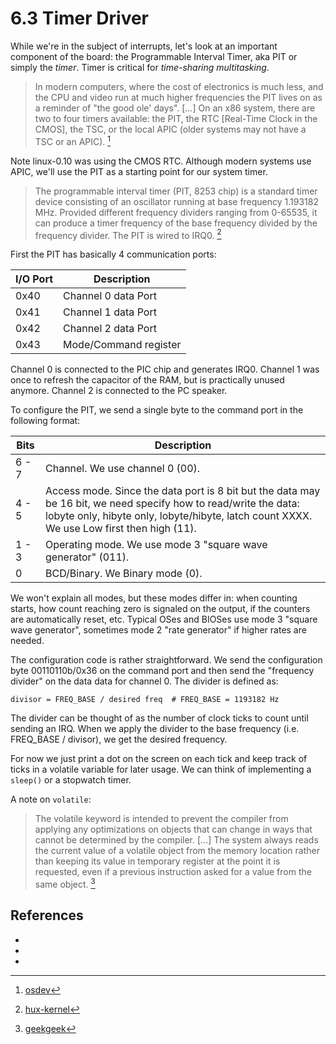 # 6.3 Timer Driver

While we're in the subject of interrupts, let's look at an important component
of the board: the Programmable Interval Timer, aka PIT or simply the *timer*.
Timer is critical for *time-sharing multitasking*.

> In modern computers, where the cost of electronics is much less, and the CPU
> and video run at much higher frequencies the PIT lives on as a reminder of
> "the good ole' days". […] On an x86 system, there are two to four timers
> available: the PIT, the RTC [Real-Time Clock in the CMOS], the TSC, or the
> local APIC (older systems may not have a TSC or an APIC). [^osdev]

Note linux-0.10 was using the CMOS RTC. Although modern systems use APIC, we'll
use the PIT as a starting point for our system timer.

> The programmable interval timer (PIT, 8253 chip) is a standard timer device
> consisting of an oscillator running at base frequency 1.193182 MHz. Provided
> different frequency dividers ranging from 0-65535, it can produce a timer
> frequency of the base frequency divided by the frequency divider. The PIT is
> wired to IRQ0. [^hux-kernel]

First the PIT has basically 4 communication ports:

| I/O Port | Description          |
|----------|----------------------|
|  0x40    | Channel 0 data Port  |
|  0x41    | Channel 1 data Port  |
|  0x42    | Channel 2 data Port  |
|  0x43    | Mode/Command register|

Channel 0 is connected to the PIC chip and generates IRQ0. Channel 1 was once
to refresh the capacitor of the RAM, but is practically unused anymore. Channel
2 is connected to the PC speaker.

To configure the PIT, we send a single byte to the command port in the
following format:

| Bits  | Description                                                                                                                                                                                                   |
|-------|---------------------------------------------------------------------------------------------------------------------------------------------------------------------------------------------------------------|
| 6 - 7 | Channel. We use channel 0 (00).                                                                                                                                                                               |
| 4 - 5 | Access mode. Since the data port is 8 bit but the data may be 16 bit, we need specify how to read/write the data: lobyte only, hibyte only, lobyte/hibyte, latch count XXXX. We use Low first then high (11). |
| 1 - 3 | Operating mode. We use mode 3 "square wave generator" (011).                                                                                                                                                  |
| 0     | BCD/Binary. We Binary mode (0).                                                                                                                                                                               |

We won't explain all modes, but these modes differ in: when counting starts,
how count reaching zero is signaled on the output, if the counters are
automatically reset, etc. Typical OSes and BIOSes use mode 3 "square wave
generator", sometimes mode 2 "rate generator" if higher rates are needed.

The configuration code is rather straightforward. We send the configuration
byte 00110110b/0x36 on the command port and then send the "frequency divider"
on the data data for channel 0. The divider is defined as:

```
divisor = FREQ_BASE / desired freq  # FREQ_BASE = 1193182 Hz
```

The divider can be thought of as the number of clock ticks to count until
sending an IRQ. When we apply the divider to the base frequency (i.e. FREQ_BASE
/ divisor), we get the desired frequency.

For now we just print a dot on the screen on each tick and keep track of ticks
in a volatile variable for later usage. We can think of implementing a
`sleep()` or a stopwatch timer.

A note on `volatile`:

> The volatile keyword is intended to prevent the compiler from applying any
> optimizations on objects that can change in ways that cannot be determined by
> the compiler. […]  The system always reads the current value of a volatile
> object from the memory location rather than keeping its value in temporary
> register at the point it is requested, even if a previous instruction asked
> for a value from the same object. [^geekgeek]



## References

- [^hux-kernel]: [hux-kernel](https://github.com/josehu07/hux-kernel/wiki/08.-External-Device-Support#programmable-interval-timer-pit)
- [^osdev]: [osdev](https://wiki.osdev.org/Programmable_Interval_Timer)
- [^geekgeek]: [geekgeek](https://www.geeksforgeeks.org/understanding-volatile-qualifier-in-c/)
